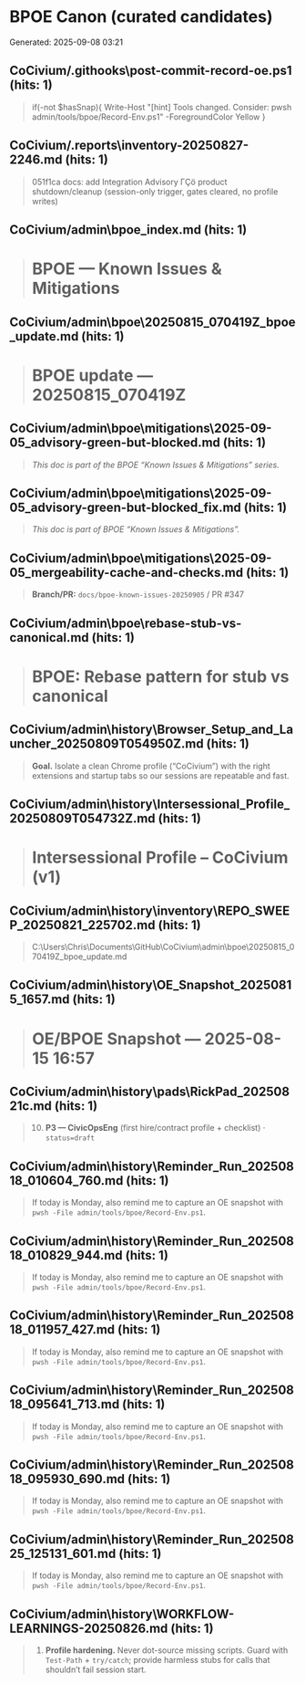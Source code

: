 ﻿# BPOE Canon (curated candidates)
Generated: 2025-09-08 03:21

## CoCivium/.githooks\post-commit-record-oe.ps1  (hits: 1)
> if(-not $hasSnap){ Write-Host "[hint] Tools changed. Consider:  pwsh admin/tools/bpoe/Record-Env.ps1" -ForegroundColor Yellow }

## CoCivium/.reports\inventory-20250827-2246.md  (hits: 1)
> 051f1ca docs: add Integration Advisory ΓÇö product shutdown/cleanup (session-only trigger, gates cleared, no profile writes)

## CoCivium/admin\bpoe\_index.md  (hits: 1)
> # BPOE — Known Issues & Mitigations

## CoCivium/admin\bpoe\20250815_070419Z_bpoe_update.md  (hits: 1)
> # BPOE update — 20250815_070419Z

## CoCivium/admin\bpoe\mitigations\2025-09-05_advisory-green-but-blocked.md  (hits: 1)
> _This doc is part of the BPOE “Known Issues & Mitigations” series._

## CoCivium/admin\bpoe\mitigations\2025-09-05_advisory-green-but-blocked_fix.md  (hits: 1)
> _This doc is part of BPOE “Known Issues & Mitigations”._

## CoCivium/admin\bpoe\mitigations\2025-09-05_mergeability-cache-and-checks.md  (hits: 1)
> **Branch/PR:** `docs/bpoe-known-issues-20250905` / PR #347

## CoCivium/admin\bpoe\rebase-stub-vs-canonical.md  (hits: 1)
> # BPOE: Rebase pattern for stub vs canonical

## CoCivium/admin\history\Browser_Setup_and_Launcher_20250809T054950Z.md  (hits: 1)
> **Goal.**  Isolate a clean Chrome profile (“CoCivium”) with the right extensions and startup tabs so our sessions are repeatable and fast.

## CoCivium/admin\history\Intersessional_Profile_20250809T054732Z.md  (hits: 1)
> # Intersessional Profile – CoCivium (v1)

## CoCivium/admin\history\inventory\REPO_SWEEP_20250821_225702.md  (hits: 1)
> C:\\Users\\Chris\\Documents\\GitHub\\CoCivium\\admin\\bpoe\\20250815\_070419Z\_bpoe\_update.md

## CoCivium/admin\history\OE_Snapshot_20250815_1657.md  (hits: 1)
> # OE/BPOE Snapshot — 2025-08-15 16:57

## CoCivium/admin\history\pads\RickPad_20250821c.md  (hits: 1)
> 10. **P3 — CivicOpsEng** (first hire/contract profile + checklist) · `status=draft`

## CoCivium/admin\history\Reminder_Run_20250818_010604_760.md  (hits: 1)
> If today is Monday, also remind me to capture an OE snapshot with `pwsh -File admin/tools/bpoe/Record-Env.ps1`.

## CoCivium/admin\history\Reminder_Run_20250818_010829_944.md  (hits: 1)
> If today is Monday, also remind me to capture an OE snapshot with `pwsh -File admin/tools/bpoe/Record-Env.ps1`.

## CoCivium/admin\history\Reminder_Run_20250818_011957_427.md  (hits: 1)
> If today is Monday, also remind me to capture an OE snapshot with `pwsh -File admin/tools/bpoe/Record-Env.ps1`.

## CoCivium/admin\history\Reminder_Run_20250818_095641_713.md  (hits: 1)
> If today is Monday, also remind me to capture an OE snapshot with `pwsh -File admin/tools/bpoe/Record-Env.ps1`.

## CoCivium/admin\history\Reminder_Run_20250818_095930_690.md  (hits: 1)
> If today is Monday, also remind me to capture an OE snapshot with `pwsh -File admin/tools/bpoe/Record-Env.ps1`.

## CoCivium/admin\history\Reminder_Run_20250825_125131_601.md  (hits: 1)
> If today is Monday, also remind me to capture an OE snapshot with `pwsh -File admin/tools/bpoe/Record-Env.ps1`.

## CoCivium/admin\history\WORKFLOW-LEARNINGS-20250826.md  (hits: 1)
> 1) **Profile hardening.** Never dot-source missing scripts.  Guard with `Test-Path` + `try/catch`; provide harmless stubs for calls that shouldn’t fail session start.

